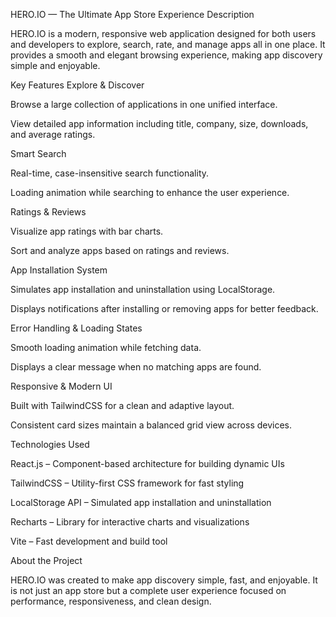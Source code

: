 HERO.IO — The Ultimate App Store Experience
Description

HERO.IO is a modern, responsive web application designed for both users and developers to explore, search, rate, and manage apps all in one place. It provides a smooth and elegant browsing experience, making app discovery simple and enjoyable.

Key Features
Explore & Discover

Browse a large collection of applications in one unified interface.

View detailed app information including title, company, size, downloads, and average ratings.

Smart Search

Real-time, case-insensitive search functionality.

Loading animation while searching to enhance the user experience.

Ratings & Reviews

Visualize app ratings with bar charts.

Sort and analyze apps based on ratings and reviews.

App Installation System

Simulates app installation and uninstallation using LocalStorage.

Displays notifications after installing or removing apps for better feedback.

Error Handling & Loading States

Smooth loading animation while fetching data.

Displays a clear message when no matching apps are found.

Responsive & Modern UI

Built with TailwindCSS for a clean and adaptive layout.

Consistent card sizes maintain a balanced grid view across devices.

Technologies Used

React.js – Component-based architecture for building dynamic UIs

TailwindCSS – Utility-first CSS framework for fast styling

LocalStorage API – Simulated app installation and uninstallation

Recharts – Library for interactive charts and visualizations

Vite – Fast development and build tool

About the Project

HERO.IO was created to make app discovery simple, fast, and enjoyable. It is not just an app store but a complete user experience focused on performance, responsiveness, and clean design.
